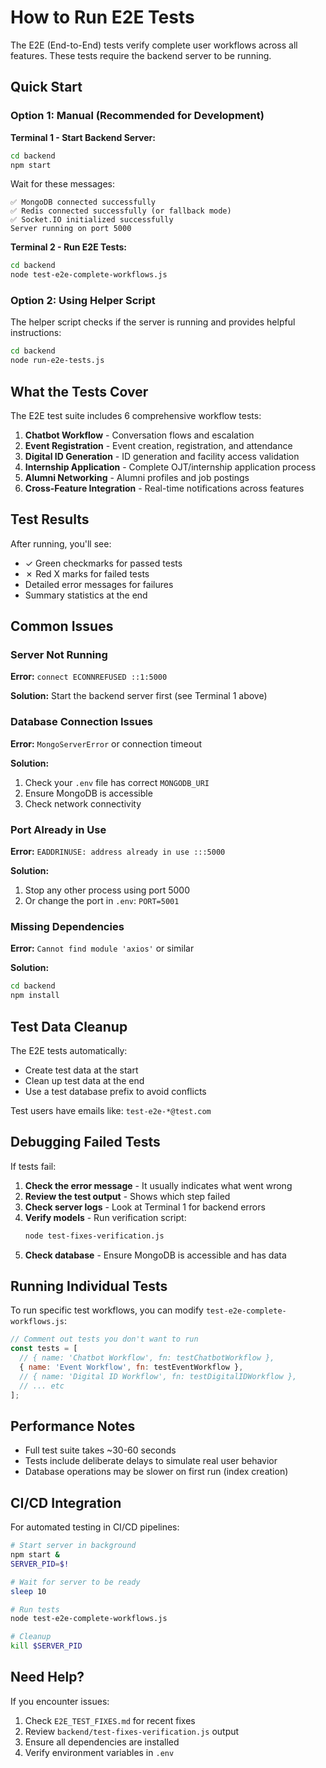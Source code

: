# How to Run E2E Tests

The E2E (End-to-End) tests verify complete user workflows across all features. These tests require the backend server to be running.

## Quick Start

### Option 1: Manual (Recommended for Development)

**Terminal 1 - Start Backend Server:**
```bash
cd backend
npm start
```

Wait for these messages:
```
✅ MongoDB connected successfully
✅ Redis connected successfully (or fallback mode)
✅ Socket.IO initialized successfully
Server running on port 5000
```

**Terminal 2 - Run E2E Tests:**
```bash
cd backend
node test-e2e-complete-workflows.js
```

### Option 2: Using Helper Script

The helper script checks if the server is running and provides helpful instructions:

```bash
cd backend
node run-e2e-tests.js
```

## What the Tests Cover

The E2E test suite includes 6 comprehensive workflow tests:

1. **Chatbot Workflow** - Conversation flows and escalation
2. **Event Registration** - Event creation, registration, and attendance
3. **Digital ID Generation** - ID generation and facility access validation
4. **Internship Application** - Complete OJT/internship application process
5. **Alumni Networking** - Alumni profiles and job postings
6. **Cross-Feature Integration** - Real-time notifications across features

## Test Results

After running, you'll see:
- ✓ Green checkmarks for passed tests
- ✗ Red X marks for failed tests
- Detailed error messages for failures
- Summary statistics at the end

## Common Issues

### Server Not Running
**Error:** `connect ECONNREFUSED ::1:5000`

**Solution:** Start the backend server first (see Terminal 1 above)

### Database Connection Issues
**Error:** `MongoServerError` or connection timeout

**Solution:** 
1. Check your `.env` file has correct `MONGODB_URI`
2. Ensure MongoDB is accessible
3. Check network connectivity

### Port Already in Use
**Error:** `EADDRINUSE: address already in use :::5000`

**Solution:**
1. Stop any other process using port 5000
2. Or change the port in `.env`: `PORT=5001`

### Missing Dependencies
**Error:** `Cannot find module 'axios'` or similar

**Solution:**
```bash
cd backend
npm install
```

## Test Data Cleanup

The E2E tests automatically:
- Create test data at the start
- Clean up test data at the end
- Use a test database prefix to avoid conflicts

Test users have emails like: `test-e2e-*@test.com`

## Debugging Failed Tests

If tests fail:

1. **Check the error message** - It usually indicates what went wrong
2. **Review the test output** - Shows which step failed
3. **Check server logs** - Look at Terminal 1 for backend errors
4. **Verify models** - Run verification script:
   ```bash
   node test-fixes-verification.js
   ```
5. **Check database** - Ensure MongoDB is accessible and has data

## Running Individual Tests

To run specific test workflows, you can modify `test-e2e-complete-workflows.js`:

```javascript
// Comment out tests you don't want to run
const tests = [
  // { name: 'Chatbot Workflow', fn: testChatbotWorkflow },
  { name: 'Event Workflow', fn: testEventWorkflow },
  // { name: 'Digital ID Workflow', fn: testDigitalIDWorkflow },
  // ... etc
];
```

## Performance Notes

- Full test suite takes ~30-60 seconds
- Tests include deliberate delays to simulate real user behavior
- Database operations may be slower on first run (index creation)

## CI/CD Integration

For automated testing in CI/CD pipelines:

```bash
# Start server in background
npm start &
SERVER_PID=$!

# Wait for server to be ready
sleep 10

# Run tests
node test-e2e-complete-workflows.js

# Cleanup
kill $SERVER_PID
```

## Need Help?

If you encounter issues:
1. Check `E2E_TEST_FIXES.md` for recent fixes
2. Review `backend/test-fixes-verification.js` output
3. Ensure all dependencies are installed
4. Verify environment variables in `.env`
